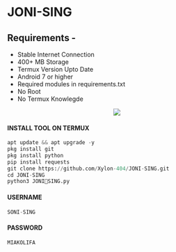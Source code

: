 # JONI-SING

## Requirements - 
- Stable Internet Connection
- 400+ MB Storage
- Termux Version Upto Date
- Android 7 or higher
- Required modules in requirements.txt
- No Root
- No Termux Knowlegde

<p align="center"><img src="https://user-images.githubusercontent.com/88341460/189536974-e0965a1d-3cc8-4507-a4c8-77aaa778a5c1.gif"></p>

#### INSTALL TOOL ON TERMUX
```python
apt update && apt upgrade -y
pkg install git
pkg install python
pip install requests
git clone https://github.com/Xylon-404/JONI-SING.git
cd JONI-SING
python3 JONI🔰SING.py
```




#### USERNAME
```python
SONI-SING
```
#### PASSWORD 
```python
MIAKOLIFA
```
